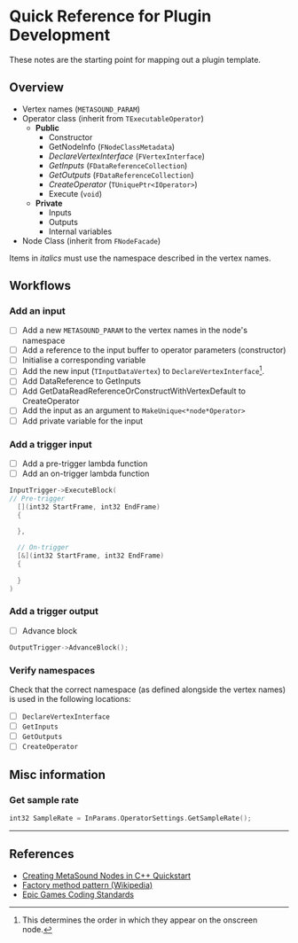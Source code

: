 # Quick Reference for Plugin Development
These notes are the starting point for mapping out a plugin template.

## Overview
- Vertex names (`METASOUND_PARAM`)
- Operator class (inherit from `TExecutableOperator`)
  - **Public**
    - Constructor
    - GetNodeInfo (`FNodeClassMetadata`)
    - *DeclareVertexInterface* (`FVertexInterface`)
    - *GetInputs* (`FDataReferenceCollection`)
    - *GetOutputs* (`FDataReferenceCollection`)
    - *CreateOperator* (`TUniquePtr<IOperator>`)
    - Execute (`void`)
  - **Private**
    - Inputs
    - Outputs
    - Internal variables
- Node Class (inherit from `FNodeFacade`)

Items in *italics* must use the namespace described in the vertex names.

## Workflows
### Add an input
- [ ] Add a new `METASOUND_PARAM` to the vertex names in the node's namespace
- [ ] Add a reference to the input buffer to operator parameters (constructor)
- [ ] Initialise a corresponding variable
- [ ] Add the new input (`TInputDataVertex`) to `DeclareVertexInterface`[^1].
- [ ] Add DataReference to GetInputs
- [ ] Add GetDataReadReferenceOrConstructWithVertexDefault to CreateOperator
- [ ] Add the input as an argument to `MakeUnique<*node*Operator>`
- [ ] Add private variable for the input

### Add a trigger input
- [ ] Add a pre-trigger lambda function
- [ ] Add an on-trigger lambda function

```C++
InputTrigger->ExecuteBlock(
// Pre-trigger
  [](int32 StartFrame, int32 EndFrame)
  {
      
  },

  // On-trigger
  [&](int32 StartFrame, int32 EndFrame)
  {
      
  }
)
```

### Add a trigger output
- [ ] Advance block
```C++
OutputTrigger->AdvanceBlock();
```
### Verify namespaces
Check that the correct namespace (as defined alongside the vertex names) is used in the following locations:
- [ ] `DeclareVertexInterface`
- [ ] `GetInputs`
- [ ] `GetOutputs`
- [ ] `CreateOperator`

## Misc information
### Get sample rate
```CPP
int32 SampleRate = InParams.OperatorSettings.GetSampleRate();
```

---

## References

- [Creating MetaSound Nodes in C++ Quickstart](https://dev.epicgames.com/community/learning/tutorials/ry7p/unreal-engine-creating-metasound-nodes-in-c-quickstart)
- [Factory method pattern (Wikipedia)](https://en.wikipedia.org/wiki/Factory_method_pattern)
- [Epic Games Coding Standards](https://dev.epicgames.com/documentation/en-us/unreal-engine/epic-cplusplus-coding-standard-for-unreal-engine?application_version=5.4)

[^1]: This determines the order in which they appear on the onscreen node.
